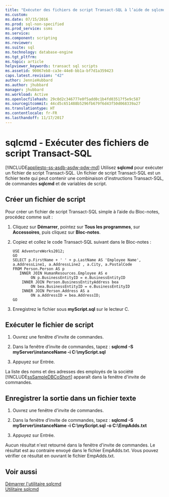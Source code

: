 ```yaml
---
title: "Exécuter des fichiers de script Transact-SQL à l’aide de sqlcmd | Microsoft Docs"
ms.custom: 
ms.date: 07/15/2016
ms.prod: sql-non-specified
ms.prod_service: ssms
ms.service: 
ms.component: scripting
ms.reviewer: 
ms.suite: sql
ms.technology: database-engine
ms.tgt_pltfrm: 
ms.topic: article
helpviewer_keywords: transact sql scripts
ms.assetid: 90067eb8-ca3e-44e8-bb1a-bf7d1a359423
caps.latest.revision: "42"
author: JennieHubbard
ms.author: jhubbard
manager: jhubbard
ms.workload: Active
ms.openlocfilehash: 29c0d2c346777e0f5add0c1b4fd03517f5e9c587
ms.sourcegitcommit: 44cd5c651488b5296fb679f6d43f50d068339a27
ms.translationtype: HT
ms.contentlocale: fr-FR
ms.lasthandoff: 11/17/2017
---
```

# <a name="sqlcmd---run-transact-sql-script-files"></a>sqlcmd - Exécuter des fichiers de script Transact-SQL
[!INCLUDE[appliesto-ss-asdb-asdw-pdw-md](../../includes/appliesto-ss-asdb-asdw-pdw-md.md)] Utilisez **sqlcmd** pour exécuter un fichier de script Transact-SQL. Un fichier de script Transact-SQL est un fichier texte qui peut contenir une combinaison d’instructions Transact-SQL, de commandes **sqlcmd** et de variables de script.  

## <a name="create-a-script-file"></a>Créer un fichier de script  
 Pour créer un fichier de script Transact-SQL simple à l’aide du Bloc-notes, procédez comme suit :  
  
1.  Cliquez sur **Démarrer**, pointez sur **Tous les programmes**, sur **Accessoires**, puis cliquez sur **Bloc-notes**.  
  
2.  Copiez et collez le code Transact-SQL suivant dans le Bloc-notes :  
  
    ```  
    USE AdventureWorks2012;  
    GO  
    SELECT p.FirstName + ' ' + p.LastName AS 'Employee Name',  
    a.AddressLine1, a.AddressLine2 , a.City, a.PostalCode   
    FROM Person.Person AS p   
       INNER JOIN HumanResources.Employee AS e   
            ON p.BusinessEntityID = e.BusinessEntityID  
        INNER JOIN Person.BusinessEntityAddress bea   
            ON bea.BusinessEntityID = e.BusinessEntityID  
        INNER JOIN Person.Address AS a   
            ON a.AddressID = bea.AddressID;  
    GO  
    ```  
  
3.  Enregistrez le fichier sous **myScript.sql** sur le lecteur C.  
  
## <a name="run-the-script-file"></a>Exécuter le fichier de script  
  
1.  Ouvrez une fenêtre d'invite de commandes.  
  
2.  Dans la fenêtre d’invite de commandes, tapez : **sqlcmd -S myServer\instanceName -i C:\myScript.sql**  
  
3.  Appuyez sur Entrée.  
  
 La liste des noms et des adresses des employés de la société [!INCLUDE[ssSampleDBCoShort](../../includes/sssampledbcoshort-md.md)] apparaît dans la fenêtre d'invite de commandes.  

## <a name="save-the-output-to-a-text-file"></a>Enregistrer la sortie dans un fichier texte
  
1.  Ouvrez une fenêtre d'invite de commandes.  
  
2.  Dans la fenêtre d’invite de commandes, tapez : **sqlcmd -S myServer\instanceName -i C:\myScript.sql -o C:\EmpAdds.txt**  
  
3.  Appuyez sur Entrée.  
  
 Aucun résultat n'est retourné dans la fenêtre d'invite de commandes. Le résultat est au contraire envoyé dans le fichier EmpAdds.txt. Vous pouvez vérifier ce résultat en ouvrant le fichier EmpAdds.txt.  
  
## <a name="see-also"></a>Voir aussi  
 [Démarrer l'utilitaire sqlcmd](../../relational-databases/scripting/sqlcmd-start-the-utility.md)   
 [Utilitaire sqlcmd](../../tools/sqlcmd-utility.md)  
  
  
